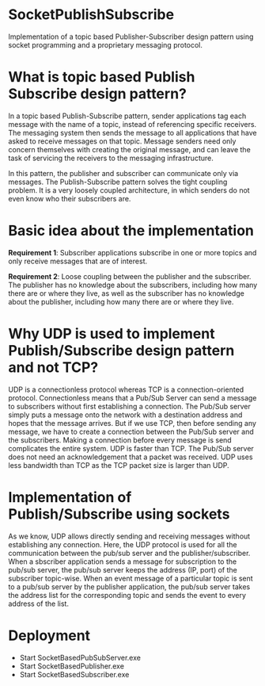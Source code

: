 # SocketPublishSubscribe
Implementation of a topic based Publisher-Subscriber design pattern using socket programming and a proprietary messaging protocol.

# What is topic based Publish Subscribe design pattern?
In a topic based Publish-Subscribe pattern, sender applications tag each message with the name of a topic, instead of referencing specific receivers. The messaging system then sends the message to all applications that have asked to receive messages on that topic. Message senders need only concern themselves with creating the original message, and can leave the task of servicing the receivers to the messaging infrastructure.

In this pattern, the publisher and subscriber can communicate only via messages. The Publish-Subscribe pattern solves the tight coupling problem. It is a very loosely coupled architecture, in which senders do not even know who their subscribers are.

# Basic idea about the implementation

**Requirement 1**: Subscriber applications subscribe in one or more topics and only receive messages that are of interest.

**Requirement 2**: Loose coupling between the publisher and the subscriber. The publisher has no knowledge about the subscribers, including how many there are or where they live, as well as the subscriber has no knowledge about the publisher, including how many there are or where they live.

# Why UDP is used to implement Publish/Subscribe design pattern and not TCP?
UDP is a connectionless protocol whereas TCP is a connection-oriented protocol. Connectionless means that a Pub/Sub Server can send a message to subscribers without first establishing a connection. The Pub/Sub server simply puts a message onto the network with a destination address and hopes that the message arrives. But if we use TCP, then before sending any message, we have to create a connection between the Pub/Sub server and the subscribers. Making a connection before every message is send complicates the entire system. UDP is faster than TCP. The Pub/Sub server does not need an acknowledgement that a packet was received. UDP uses less bandwidth than TCP as the TCP packet size is larger than UDP.

# Implementation of Publish/Subscribe using sockets
As we know, UDP allows directly sending and receiving messages without establishing any connection. Here, the UDP protocol is used for all the communication between the pub/sub server and the publisher/subscriber. When a sbscriber application sends a message for subscription to the pub/sub server, the pub/sub server keeps the address (IP, port) of the subscriber topic-wise. When an event message of a particular topic is sent to a pub/sub server by the publisher application, the pub/sub server takes the address list for the corresponding topic and sends the event to every address of the list.

# Deployment
- Start SocketBasedPubSubServer.exe
- Start SocketBasedPublisher.exe
- Start SocketBasedSubscriber.exe
